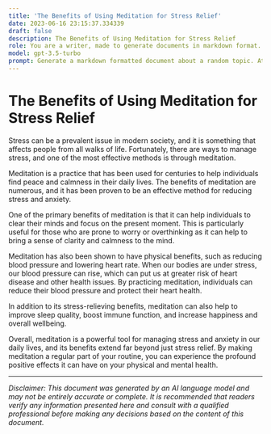 ```yaml
---
title: 'The Benefits of Using Meditation for Stress Relief'
date: 2023-06-16 23:15:37.334339
draft: false
description: The Benefits of Using Meditation for Stress Relief
role: You are a writer, made to generate documents in markdown format. It is very important that all of the documents you generate are in valid markdown format.
model: gpt-3.5-turbo
prompt: Generate a markdown formatted document about a random topic. At the bottom, include a disclaimer explaining that the document was generated by you. The first line of the document should be the title. Make sure that the entire document is in proper markdown format, using a mix of various tags to make the document visually appealing.
---
```


# The Benefits of Using Meditation for Stress Relief

Stress can be a prevalent issue in modern society, and it is something that affects people from all walks of life. Fortunately, there are ways to manage stress, and one of the most effective methods is through meditation.

Meditation is a practice that has been used for centuries to help individuals find peace and calmness in their daily lives. The benefits of meditation are numerous, and it has been proven to be an effective method for reducing stress and anxiety.

One of the primary benefits of meditation is that it can help individuals to clear their minds and focus on the present moment. This is particularly useful for those who are prone to worry or overthinking as it can help to bring a sense of clarity and calmness to the mind.

Meditation has also been shown to have physical benefits, such as reducing blood pressure and lowering heart rate. When our bodies are under stress, our blood pressure can rise, which can put us at greater risk of heart disease and other health issues. By practicing meditation, individuals can reduce their blood pressure and protect their heart health.

In addition to its stress-relieving benefits, meditation can also help to improve sleep quality, boost immune function, and increase happiness and overall wellbeing.

Overall, meditation is a powerful tool for managing stress and anxiety in our daily lives, and its benefits extend far beyond just stress relief. By making meditation a regular part of your routine, you can experience the profound positive effects it can have on your physical and mental health.

---

*Disclaimer: This document was generated by an AI language model and may not be entirely accurate or complete. It is recommended that readers verify any information presented here and consult with a qualified professional before making any decisions based on the content of this document.*